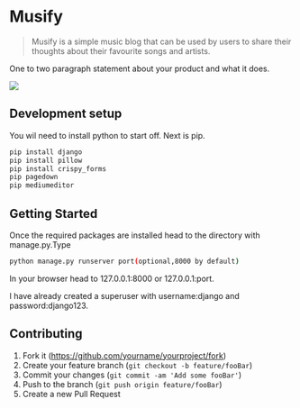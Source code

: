 # Musify
> Musify is a simple music blog that can be used by users to share their thoughts about their favourite songs and artists. 



One to two paragraph statement about your product and what it does.

![](https://github.com/robinttt333/Musify/blob/master/Capture.PNGCapture.png)

## Development setup

You wil need to install python to start off.
Next is pip.

```sh
pip install django
pip install pillow
pip install crispy_forms
pip pagedown
pip mediumeditor
```
## Getting Started

Once the required packages are installed head to the directory with manage.py.Type

```sh
python manage.py runserver port(optional,8000 by default)
```
In your browser head to 127.0.0.1:8000 or 127.0.0.1:port.

I have already created a superuser with username:django and password:django123.

## Contributing

1. Fork it (<https://github.com/yourname/yourproject/fork>)
2. Create your feature branch (`git checkout -b feature/fooBar`)
3. Commit your changes (`git commit -am 'Add some fooBar'`)
4. Push to the branch (`git push origin feature/fooBar`)
5. Create a new Pull Request

